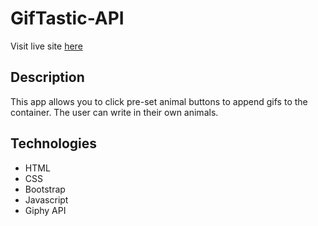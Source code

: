 # GifTastic-API
Visit live site [here](https://github.com/camiliamzali/GifTastic-API)
## Description
This app allows you to click pre-set animal buttons to append gifs to the container. The user can write in their own animals.

## Technologies
* HTML
* CSS
* Bootstrap
* Javascript
* Giphy API
